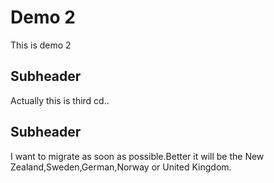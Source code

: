 # Demo 2
 This is demo 2

 ## Subheader
 Actually this is third cd..

 ## Subheader
 I want to migrate as soon as possible.Better it will be the New Zealand,Sweden,German,Norway or United Kingdom.
